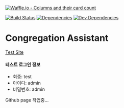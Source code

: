 [![Waffle.io - Columns and their card count](https://badge.waffle.io/jwdevelop/CongAssist.png?columns=all)](https://waffle.io/jwdevelop/CongAssist?utm_source=badge)

[![Build Status](https://travis-ci.org/jwdevelop/CongAssist.svg?branch=master)](https://travis-ci.org/jwdevelop/CongAssist)
[![Dependencies](https://david-dm.org/jwdevelop/CongAssist.svg)](https://david-dm.org/jwdevelop/CongAssist)
[![Dev Dependencies](https://david-dm.org/jwdevelop/CongAssist/dev-status.svg)](https://david-dm.org/jwdevelop/CongAssist#info=devDependencies)

# Congregation Assistant

[Test Site](https://qa.congassist.xyz)

#### 테스트 로그인 정보
* 회중: test
* 아이디: admin
* 비밀번호: admin

Github page 작업중...
